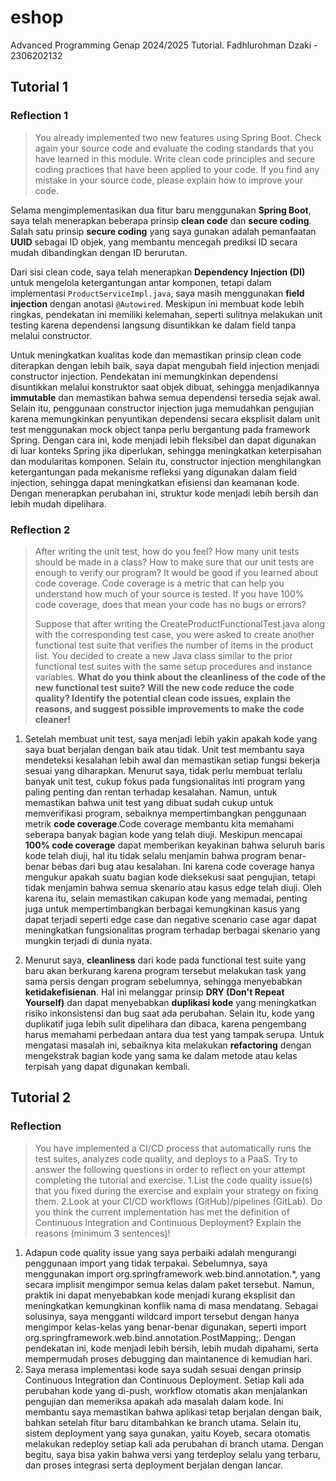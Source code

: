 # eshop

Advanced Programming Genap 2024/2025 Tutorial. Fadhlurohman Dzaki - 2306202132

## Tutorial 1

### Reflection 1

> You already implemented two new features using Spring Boot. Check again your source code and evaluate the coding standards that you have learned in this module. Write clean code principles and secure coding practices that have been applied to your code.  If you find any mistake in your source code, please explain how to improve your code.

Selama mengimplementasikan dua fitur baru menggunakan **Spring Boot**, saya telah menerapkan beberapa prinsip **clean code** dan **secure coding**. Salah satu prinsip **secure coding** yang saya gunakan adalah pemanfaatan **UUID** sebagai ID objek, yang membantu mencegah prediksi ID secara mudah dibandingkan dengan ID berurutan.

Dari sisi clean code, saya telah menerapkan **Dependency Injection (DI)** untuk mengelola ketergantungan antar komponen, tetapi dalam implementasi `ProductServiceImpl.java`, saya masih menggunakan **field injection** dengan anotasi `@Autowired`. Meskipun ini membuat kode lebih ringkas, pendekatan ini memiliki kelemahan, seperti sulitnya melakukan unit testing karena dependensi langsung disuntikkan ke dalam field tanpa melalui constructor.

Untuk meningkatkan kualitas kode dan memastikan prinsip clean code diterapkan dengan lebih baik, saya dapat mengubah field injection menjadi constructor injection. Pendekatan ini memungkinkan dependensi disuntikkan melalui konstruktor saat objek dibuat, sehingga menjadikannya **immutable** dan memastikan bahwa semua dependensi tersedia sejak awal. Selain itu, penggunaan constructor injection juga memudahkan pengujian karena memungkinkan penyuntikan dependensi secara eksplisit dalam unit test menggunakan mock object tanpa perlu bergantung pada framework Spring. Dengan cara ini, kode menjadi lebih fleksibel dan dapat digunakan di luar konteks Spring jika diperlukan, sehingga meningkatkan keterpisahan dan modularitas komponen. Selain itu, constructor injection menghilangkan ketergantungan pada mekanisme refleksi yang digunakan dalam field injection, sehingga dapat meningkatkan efisiensi dan keamanan kode. Dengan menerapkan perubahan ini, struktur kode menjadi lebih bersih dan lebih mudah dipelihara.

### Reflection 2

> After writing the unit test, how do you feel? How many unit tests should be made in a class? How to make sure that our unit tests are enough to verify our program? It would be good if you learned about code coverage. Code coverage is a metric that can help you understand how much of your source is tested. If you have 100% code coverage, does that mean your code has no bugs or errors?
>
> Suppose that after writing the CreateProductFunctionalTest.java along with the corresponding test case, you were asked to create another functional test suite that verifies the number of items in the product list. You decided to create a new Java class similar to the prior functional test suites with the same setup procedures and instance variables.
> **What do you think about the cleanliness of the code of the new functional test suite? Will the new code reduce the code quality? Identify the potential clean code issues, explain the reasons, and suggest possible improvements to make the code cleaner!**


1. Setelah membuat unit test, saya menjadi lebih yakin apakah kode yang saya buat berjalan dengan baik atau tidak. Unit test membantu saya mendeteksi kesalahan lebih awal dan memastikan setiap fungsi bekerja sesuai yang diharapkan. Menurut saya, tidak perlu membuat terlalu banyak unit test, cukup fokus pada fungsionalitas inti program yang paling penting dan rentan terhadap kesalahan. Namun, untuk memastikan bahwa unit test yang dibuat sudah cukup untuk memverifikasi program, sebaiknya mempertimbangkan penggunaan metrik **code coverage**.Code coverage membantu kita memahami seberapa banyak bagian kode yang telah diuji. Meskipun mencapai **100% code coverage** dapat memberikan keyakinan bahwa seluruh baris kode telah diuji, hal itu tidak selalu menjamin bahwa program benar-benar bebas dari bug atau kesalahan. Ini karena code coverage hanya mengukur apakah suatu bagian kode dieksekusi saat pengujian, tetapi tidak menjamin bahwa semua skenario atau kasus edge telah diuji. Oleh karena itu, selain memastikan cakupan kode yang memadai, penting juga untuk mempertimbangkan berbagai kemungkinan kasus yang dapat terjadi seperti edge case dan negative scenario case agar dapat meningkatkan fungsionalitas program terhadap berbagai skenario yang mungkin terjadi di dunia nyata.


2. Menurut saya, **cleanliness** dari kode pada functional test suite yang baru akan berkurang karena program tersebut melakukan task yang sama persis dengan program sebelumnya, sehingga menyebabkan **ketidakefisienan**. Hal ini melanggar prinsip **DRY (Don't Repeat Yourself)** dan dapat menyebabkan **duplikasi kode** yang meningkatkan risiko inkonsistensi dan bug saat ada perubahan. Selain itu, kode yang duplikatif juga lebih sulit dipelihara dan dibaca, karena pengembang harus memahami perbedaan antara dua test yang tampak serupa. Untuk mengatasi masalah ini, sebaiknya kita melakukan **refactoring** dengan mengekstrak bagian kode yang sama ke dalam metode atau kelas terpisah yang dapat digunakan kembali.



## Tutorial 2

### Reflection
>You have implemented a CI/CD process that automatically runs the test suites, analyzes code quality, and deploys to a PaaS. Try to answer the following questions in order to reflect on your attempt completing the tutorial and exercise.
>1.List the code quality issue(s) that you fixed during the exercise and explain your strategy on fixing them.
>2.Look at your CI/CD workflows (GitHub)/pipelines (GitLab). Do you think the current implementation has met the definition of Continuous Integration and Continuous Deployment? Explain the reasons (minimum 3 sentences)!

1. Adapun code quality issue yang saya perbaiki adalah mengurangi penggunaan import yang tidak terpakai. Sebelumnya, saya menggunakan import org.springframework.web.bind.annotation.*, yang secara implisit mengimpor semua kelas dalam paket tersebut. Namun, praktik ini dapat menyebabkan kode menjadi kurang eksplisit dan meningkatkan kemungkinan konflik nama di masa mendatang.
Sebagai solusinya, saya mengganti wildcard import tersebut dengan hanya mengimpor kelas-kelas yang benar-benar digunakan, seperti import org.springframework.web.bind.annotation.PostMapping;. Dengan pendekatan ini, kode menjadi lebih bersih, lebih mudah dipahami, serta mempermudah proses debugging dan maintanence di kemudian hari.
2. Saya merasa implementasi kode saya sudah sesuai dengan prinsip Continuous Integration dan Continuous Deployment. Setiap kali ada perubahan kode yang di-push, workflow otomatis akan menjalankan pengujian dan memeriksa apakah ada masalah dalam kode. Ini membantu saya memastikan bahwa aplikasi tetap berjalan dengan baik, bahkan setelah fitur baru ditambahkan ke branch utama. Selain itu, sistem deployment yang saya gunakan, yaitu Koyeb, secara otomatis melakukan redeploy setiap kali ada perubahan di branch utama. Dengan begitu, saya bisa yakin bahwa versi yang terdeploy selalu yang terbaru, dan proses integrasi serta deployment berjalan dengan lancar.










